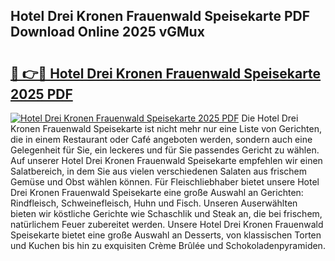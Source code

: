 ## Hotel Drei Kronen Frauenwald Speisekarte PDF Download Online 2025 vGMux

# <h2><a href="http://gc5pmf.nevu.top/?p=Hotel+Drei+Kronen+Frauenwald+Speisekarte">🔗 👉🔴 Hotel Drei Kronen Frauenwald Speisekarte 2025 PDF</a></h2>

[![Hotel Drei Kronen Frauenwald Speisekarte 2025 PDF](https://i.imgur.com/dBaPXMq.png)](http://gc5pmf.nevu.top/?p=Hotel+Drei+Kronen+Frauenwald+Speisekarte)
Die Hotel Drei Kronen Frauenwald Speisekarte ist nicht mehr nur eine Liste von Gerichten, die in einem Restaurant oder Café angeboten werden, sondern auch eine Gelegenheit für Sie, ein leckeres und für Sie passendes Gericht zu wählen. Auf unserer Hotel Drei Kronen Frauenwald Speisekarte empfehlen wir einen Salatbereich, in dem Sie aus vielen verschiedenen Salaten aus frischem Gemüse und Obst wählen können. Für Fleischliebhaber bietet unsere Hotel Drei Kronen Frauenwald Speisekarte eine große Auswahl an Gerichten: Rindfleisch, Schweinefleisch, Huhn und Fisch. Unseren Auserwählten bieten wir köstliche Gerichte wie Schaschlik und Steak an, die bei frischem, natürlichem Feuer zubereitet werden. Unsere Hotel Drei Kronen Frauenwald Speisekarte bietet eine große Auswahl an Desserts, von klassischen Torten und Kuchen bis hin zu exquisiten Crème Brûlée und Schokoladenpyramiden.
